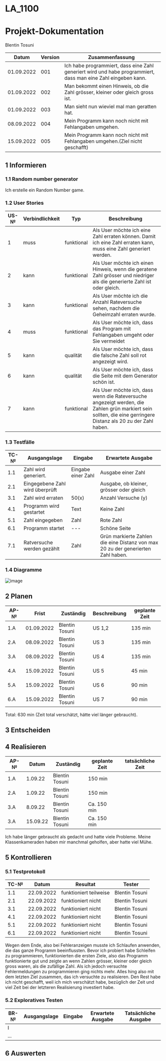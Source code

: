 # LA_1100

# Projekt-Dokumentation



Blentin Tosuni

| Datum | Version | Zusammenfassung                                              |
| ----- | ------- | ------------------------------------------------------------ |
| 01.09.2022 | 001 | Ich habe programmiert, dass eine Zahl generiert wird und habe programmiert, dass man eine Zahl eingeben kann.|
|  01.09.2022  |  002  |Man bekommt einen Hinweis, ob die Zahl grösser, kleiner oder gleich gross ist.                                                        |
|  01.09.2022      | 003  |Man sieht nun wieviel mal man geratten hat.                                                              |
|  08.09.2022      | 004 |Mein Programm kann noch nicht mit Fehlangaben umgehen.                                                            |
|  15.09.2022      | 005 |Mein Programm kann noch nicht mit Fehlangaben umgehen.(Ziel nicht geschafft)                                                            |
## 1 Informieren

### 1.1 Random number generator

Ich erstelle ein Random Number game.

### 1.2 User Stories

| US-№ | Verbindlichkeit | Typ  | Beschreibung                       |
| ---- | --------------- | ---- | ---------------------------------- |
| 1    | muss                | funktional    | Als User möchte ich eine Zahl erraten können. Damit ich eine Zahl erraten kann, muss eine Zahl generiert werden.  |      | muss                | funktional    | Als User möchte ich eine Zahl erraten.               
| 2     | kann                | funktional    |  Als User möchte ich einen Hinweis, wenn die geratene Zahl grösser und niedriger als die generierte Zahl ist oder gleich. 
| 3     | kann              | funktional       | Als User möchte ich die Anzahl Rateversuche sehen, nachdem die Geheimzahl erraten wurde.                
| 4     | muss                  | funktional     | Als User möchte ich, dass das Program mit Fehlangaben umgeht oder Sie vermeidet 
| 5     | kann                  |  qualität   | Als User möchte ich, dass die falsche Zahl soll rot angezeigt wird.   
| 6     | kann                  |  qualität   | Als User möchte ich, dass die Seite mit dem Generator schön ist.
| 7     | kann                  |  funktional | Als User möchte ich, dass wenn die Rateversuche angezeigt werden, die Zahlen grün markiert sein sollten, die eine gerringere Distanz als 20 zu der Zahl haben.


### 1.3 Testfälle

| TC-№ | Ausgangslage | Eingabe | Erwartete Ausgabe |
| ---- | ------------ | ------- | ----------------- |
| 1.1  |  Zahl wird generiert. | Eingabe einer Zahl        | Ausgabe einer Zahl                  |
| 2.1 | Eingegebene Zahl wird überprüft |        |  Ausgabe, ob kleiner, grösser oder gleich                 |
| 3.1  |Zahl wird erraten |50(x)        |Anzahl Versuche (y)                 |
| 4.1  | Programm wird gestartet  |Text|Keine Zahl    
| 5.1  |Zahl eingegeben | Zahl  |Rote Zahl|50(x)        
| 6.1  |Programm startet |---       |Schöne Seite              |
| 7.1  |Ratversuche werden gezählt |Zahl       |Grün markierte Zahlen die eine Distanz von max 20 zu der generierten Zahl haben.                 |

      
### 1.4 Diagramme

![image](https://user-images.githubusercontent.com/111045987/186598625-753a8022-d7d3-4d82-92c9-028f78314c37.png)


## 2 Planen

| AP-№ | Frist | Zuständig | Beschreibung | geplante Zeit |
| ---- | ----- | --------- | ------------ | ------------- |
| 1.A |01.09.2022| Blentin Tosuni | US 1,2 | 135 min       |
| 2.A  |08.09.2022| Blentin Tosuni | US 3 | 135 min        |
| 3.A  |08.09.2022| Blentin Tosuni | US 4 | 135 min        |
| 4.A  |15.09.2022| Blentin Tosuni | US 5 | 45 min         |
| 5.A  |15.09.2022| Blentin Tosuni | US 6 | 90 min         |
| 6.A  |15.09.2022| Blentin Tosuni | US 7 | 90 min         |

Total: 630 min (Zeit total verschätzt, hätte viel länger gebraucht).



## 3 Entscheiden



## 4 Realisieren

| AP-№ | Datum | Zuständig | geplante Zeit | tatsächliche Zeit |
| ---- | ----- | --------- | ------------- | ----------------- |
| 1.A  | 1.09.22      |  Blentin Tosuni         | 150 min                |
| 2.A  | 1.09.22      |  Blentin Tosuni         | 150 min                |
|3.A   | 8.09.22      |Blentin Tosuni           | Ca. 150 min                 |
|3.A   | 15.09.22      |Blentin Tosuni           | Ca. 150 min                 |

Ich habe länger gebraucht als gedacht und hatte viele Probleme. Meine Klassenkameraden haben mir manchmal geholfen, aber hatte viel Mühe.

## 5 Kontrollieren

### 5.1 Testprotokoll

| TC-№ | Datum | Resultat | Tester |
| ---- | ----- | -------- | ------ |
| 1.1  | 22.09.2022      | funktioniert teilweise        | Blentin Tosuni       |
| 2.1 | 22.09.2022      |   funktioniert nicht       |Blentin Tosuni        |
| 3.1 | 22.09.2022      |   funktioniert nicht       |Blentin Tosuni        |
| 4.1 | 22.09.2022      |   funktioniert nicht       |Blentin Tosuni        |
| 5.1 | 22.09.2022      |   funktioniert nicht       |Blentin Tosuni        |
| 6.1 | 22.09.2022      |   funktioniert nicht       |Blentin Tosuni        |

Wegen dem Ende, also bei Fehleranzeigen musste ich Schlaufen anwenden, die das ganze Programm beeinflussten. Bevor ich probiert habe Schleifen zu programmieren, funktionierten die ersten Ziele, also das Programm funktionierte gut und zeigte an wenn Zahlen grösser, kleiner oder gleich gross waren, als die zufällige Zahl. Als ich jedoch versuchte Fehlermeldungen zu programmieren ging nichts mehr. Alles hing also mit dem letzten Ziel zusammen, das ich versuchte zu realisieren. Den Rest habe ich nicht geschafft, weil ich mich verschätzt habe, bezüglich der Zeit und viel Zeit bei der letzteren Realisierung investiert habe.

### 5.2 Exploratives Testen

| BR-№ | Ausgangslage | Eingabe | Erwartete Ausgabe | Tatsächliche Ausgabe |
| ---- | ------------ | ------- | ----------------- | -------------------- |
| I    |              |         |                   |                      |
| ...  |              |         |                   |                      |



## 6 Auswerten

